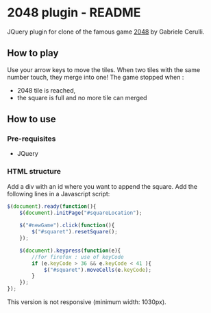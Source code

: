 # 2048 plugin - README

JQuery plugin for clone of the famous game [2048](http://gabrielecirulli.github.io/2048/) by Gabriele Cerulli.

## How to play
Use your arrow keys to move the tiles. When two tiles with the same number touch, they merge into one! 
The game stopped when :
- 2048 tile is reached,
- the square is full and no more tile can merged

## How to use
### Pre-requisites
* JQuery

### HTML structure
Add a div with an id where you want to append the square.
Add the following lines in a Javascript script:

```javascript
$(document).ready(function(){
    $(document).initPage("#squareLocation");
    
    $("#newGame").click(function(){
        $("#squaret").resetSquare();
    });

    $(document).keypress(function(e){
        //for firefox : use of keyCode
        if (e.keyCode > 36 && e.keyCode < 41 ){
            $("#squaret").moveCells(e.keyCode);
        }
    });
});
```

This version is not responsive (minimum width: 1030px).

